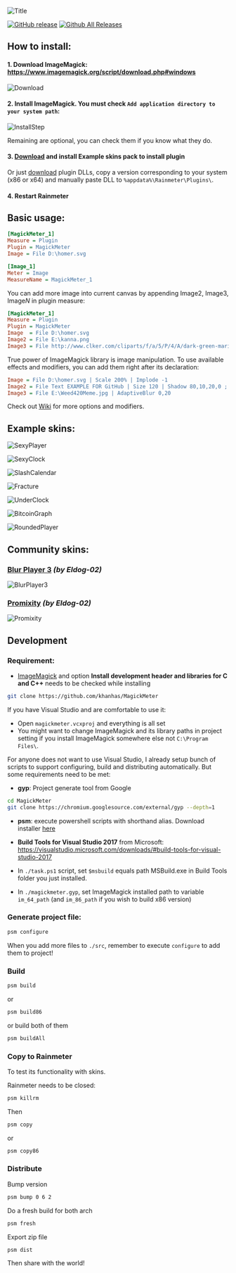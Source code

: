 ![Title](https://i.imgur.com/1i9SwIk.png) 

[![GitHub release](https://img.shields.io/github/release/khanhas/MagickMeter/all.svg?colorB=97CA00?label=version)](https://github.com/khanhas/MagickMeter/releases/latest) [![Github All Releases](https://img.shields.io/github/downloads/khanhas/MagickMeter/total.svg?colorB=97CA00)](https://github.com/khanhas/MagickMeter/releases)  

## How to install:
#### 1. Download ImageMagick: https://www.imagemagick.org/script/download.php#windows

![Download](https://i.imgur.com/gfjRZxh.png)

#### 2. Install ImageMagick. You must check `Add application directory to your system path`:

![InstallStep](https://i.imgur.com/6TbBlTo.png)
  
Remaining are optional, you can check them if you know what they do.  
#### 3. [Download](https://github.com/khanhas/MagickMeter/releases) and install Example skins pack to install plugin
Or just [download](https://github.com/khanhas/MagickMeter/releases) plugin DLLs, copy a version corresponding to your system (x86 or x64) and manually paste DLL to `%appdata%\Rainmeter\Plugins\`.

#### 4. Restart Rainmeter 

## Basic usage:
```ini
[MagickMeter_1]
Measure = Plugin
Plugin = MagickMeter
Image = File D:\homer.svg

[Image_1]
Meter = Image
MeasureName = MagickMeter_1
```

You can add more image into current canvas by appending Image2, Image3, Image*N* in plugin measure:

```ini
[MagickMeter_1]
Measure = Plugin
Plugin = MagickMeter
Image  = File D:\homer.svg
Image2 = File E:\kanna.png
Image3 = File http://www.clker.com/cliparts/f/a/5/P/4/A/dark-green-marijuana-leaf-vector-format-md.png
```

True power of ImageMagick library is image manipulation. To use available effects and modifiers, you can add them right after its declaration:
```ini
Image = File D:\homer.svg | Scale 200% | Implode -1
Image2 = File Text EXAMPLE FOR GitHub | Size 120 | Shadow 80,10,20,0 ; FF5050
Image3 = File E:\Weed420Meme.jpg | AdaptiveBlur 0,20
```

Check out [Wiki](https://github.com/khanhas/MagickMeter/wiki) for more options and modifiers.

## Example skins:

![SexyPlayer](https://i.imgur.com/VggetzK.png)

![SexyClock](https://i.imgur.com/bSWW9eO.png)

![SlashCalendar](https://i.imgur.com/LRpTWO3.png)

![Fracture](https://i.imgur.com/dnCDZvQ.png)

![UnderClock](https://i.imgur.com/aTlATjV.png)

![BitcoinGraph](https://i.imgur.com/r17dnOq.png)

![RoundedPlayer](https://i.imgur.com/oGGKqyc.png)

## Community skins:
### [Blur Player 3](https://eldog-02.deviantart.com/art/Blur-Player-3-721489865) *(by Eldog-02)*

![BlurPlayer3](https://i.imgur.com/JR4r0L1.png)

### [Promixity](https://eldog-02.deviantart.com/art/Proximity-727765286) *(by Eldog-02)*

![Promixity](https://i.imgur.com/rrbjjNh.png)

## Development
### Requirement: 
- [ImageMagick](https://www.imagemagick.org/script/download.php)
and option **Install development header and libraries for C and C++** needs to be checked while installing

```bash
git clone https://github.com/khanhas/MagickMeter
```

If you have Visual Studio and are comfortable to use it:
- Open `magickmeter.vcxproj` and everything is all set
- You might want to change ImageMagick and its library paths in project setting if you install ImageMagick somewhere else not `C:\Program Files\`.

For anyone does not want to use Visual Studio, I already setup bunch of scripts to support configuring, build and distributing automatically.
But some requirements need to be met:
- **gyp**: Project generate tool from Google
```bash
cd MagickMeter
git clone https://chromium.googlesource.com/external/gyp --depth=1
```
- **psm**: execute powershell scripts with shorthand alias. Download installer [here](https://github.com/khanhas/psm/releases/download/1.0/psm-1.0.0-win-installer.exe)
-  **Build Tools for Visual Studio 2017** from Microsoft: https://visualstudio.microsoft.com/downloads/#build-tools-for-visual-studio-2017

- In `./task.ps1` script, set `$msbuild` equals path MSBuild.exe in Build Tools folder you just installed.
- In `./magickmeter.gyp`, set ImageMagick installed path to variable `im_64_path` (and `im_86_path` if you wish to build x86 version)

### Generate project file:
```bash
psm configure
```
When you add more files to `./src`, remember to execute `configure` to add them to project!

### Build
```bash
psm build
```

or 

```bash
psm build86
```

or build both of them

```bash
psm buildAll
```

### Copy to Rainmeter
To test its functionality with skins.  

Rainmeter needs to be closed:
```bash
psm killrm
```

Then 
```bash
psm copy
```
or 
```bash
psm copy86
```

### Distribute
Bump version
```bash
psm bump 0 6 2
```

Do a fresh build for both arch
```bash
psm fresh
```

Export zip file
```bash
psm dist
```

Then share with the world!
